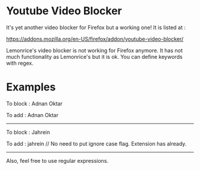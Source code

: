# Youtube Video Blocker

It's yet another video blocker for Firefox but a working one! It is listed at :

https://addons.mozilla.org/en-US/firefox/addon/youtube-video-blocker/

Lemonrice's video blocker is not working for Firefox anymore. It has not much functionality as Lemonrice's but it is ok. You can define keywords with regex.

# Examples

To block : Adnan Oktar
    
To add : Adnan Oktar

---

To block : Jahrein

To add : jahrein  // No need to put ignore case flag. Extension has already.


---

Also, feel free to use regular expressions.

